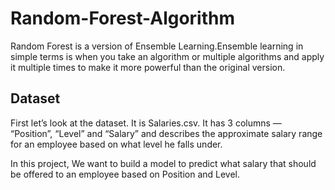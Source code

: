 # Random-Forest-Algorithm

Random Forest is a version of Ensemble Learning.Ensemble learning in simple terms is when you take an algorithm or multiple algorithms and apply it multiple times to make it more powerful than the original version.

## Dataset

First let’s look at the dataset. It is Salaries.csv.
It has 3 columns — “Position”, “Level” and “Salary” and describes the approximate salary range for an employee based on what level he falls under.

In this project, We want to build a model to predict what salary that should be offered to an employee based on Position and Level.
